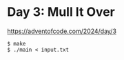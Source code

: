 # Day 3: Mull It Over

<https://adventofcode.com/2024/day/3>

```shell
$ make
$ ./main < input.txt
```
